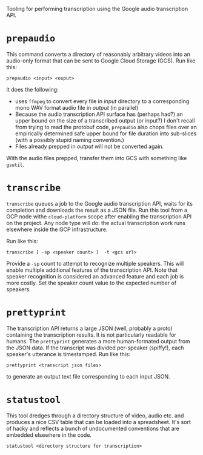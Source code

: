 Tooling for performing transcription using the Google audio transcription API.

# `prepaudio`
This command converts a directory of reasonably arbitrary videos into
an audio-only format that can be sent to Google Cloud Storage (GCS).
Run like this:

```
prepaudio <input> <ouput>
```

It does the following:

* uses `ffmpeg` to convert every file in *input* directory to a
corresponding mono WAV format audio file in *output* (in parallel)
* Because the audio transcription API surface has (perhaps had?) an
upper bound on the size of a transcribed output (or input?) I don't
recall from trying to read the protobuf code, `prepaudio` also chops
files over an empirically determined safe upper bound for file
duration into sub-slices (with a possibly stupid naming convention.)
* Files already prepped in *output* will not be converted again.

With the audio files prepped, transfer them into GCS with something like `gsutil`.

# `transcribe`

`transcribe` queues a job to the Google audio transcription API, waits
for its completion and downloads the result as a JSON file. Run this
tool from a GCP node withe `cloud-platform` scope after enabling the
transcription API on the project. Any node type will do: the actual
transcription work runs elsewhere inside the GCP infrastructure.

Run like this:

```
transcribe [ -sp <speaker count> ]  -t <gcs url>
```

Provide a `-sp` count to attempt to recognize multiple speakers. This
will enable multiple additional features of the transcription API.
Note that speaker recognition is considered an advanced feature and
each job is more costly. Set the speaker count value to the expected
number of speakers.

# `prettyprint`

The transcription API returns a large JSON (well, probably a proto)
containing the transcription results. It is not particularly readable
for humans. The `prettyprint` generates a more human-formated output
from the JSON data. If the transcript was divided per-speaker
(spiffy!), each speaker's utterance is timestamped. Run like this:

```
prettyprint <transcript json files>
```

to generate an output text file corresponding to each input JSON.

# `statustool`

This tool dredges through a directory structure of video, audio etc. and
produces a nice CSV table that can be loaded into a spreadsheet. It's
sort of hacky and reflects a bunch of undocumented conventions that
are embedded elsewhere in the code.

```
statustool <directory structure for transcription>
```


